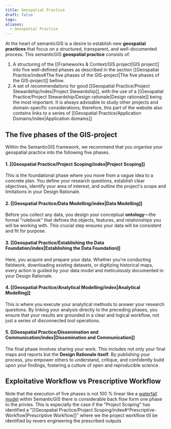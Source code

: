 ```yaml
---
title: Geospatial Practice
draft: false
tags:
aliases:
  - Geospatial Practice
---
```

At the heart of semanticGIS is a desire to establish new **geospatial practices** that focus on a structured, transparent, and well-documented process. This semanticGIS **geospatial practice** consists of:

1. A structuring of the [[Frameworks & Context/GIS project|GIS project]] into five well-defined phases as described in the section [[Geospatial Practice/index#The five phases of the GIS-project|The five phases of the GIS-project]] bellow.
2. A set of recommendations for good [[Geospatial Practice/Project Stewardship/index|Project Stewardship]], with the use of a [[Geospatial Practice/Project Stewardship/Design rationale|Design rationale]] being the most important.
It is always advisable to study other projects and domain-specific considerations; therefore, this part of the website also contains links to a series of [[Geospatial Practice/Application Domains/index|Application domains]]
## The five phases of the GIS-project
Within the SemanticGIS framework, we recommend that you organise your geospatial practice into the following five phases.
#### **1. [[Geospatial Practice/Project Scoping/index|Project Scoping]]**

This is the foundational phase where you move from a vague idea to a concrete plan. You define your research questions, establish clear objectives, identify your area of interest, and outline the project's scope and limitations in your Design Rationale.

#### **2. [[Geospatial Practice/Data Modelling/index|Data Modelling]]**

Before you collect any data, you design your conceptual **ontology**—the formal "rulebook" that defines the objects, features, and relationships you will be working with. This crucial step ensures your data will be consistent and fit for purpose.

#### **3. [[Geospatial Practice/Establishing the Data Foundation/index|Establishing the Data Foundation]]**

Here, you acquire and prepare your data. Whether you're conducting fieldwork, downloading existing datasets, or digitizing historical maps, every action is guided by your data model and meticulously documented in your Design Rationale.

#### **4. [[Geospatial Practice/Analytical Modelling/index|Analytical Modelling]]**

This is where you execute your analytical methods to answer your research questions. By linking your analysis directly to the preceding phases, you ensure that your results are grounded in a clear and logical workflow, not just a series of disconnected tool operations.

#### **5. [[Geospatial Practice/Dissemination and Communication/index|Dissemination and Communication]]**

The final phase involves sharing your work. This includes not only your final maps and reports but the **Design Rationale itself**. By publishing your process, you empower others to understand, critique, and confidently build upon your findings, fostering a culture of open and reproducible science.


## Exploitative Workflow vs Prescriptive Workflow 
Note that the execution of five phases is not 100 % linear like a  [waterfall model](https://en.wikipedia.org/wiki/Waterfall_model) within SemanticGIS there is considerable back flow form one phase to the privies.  This is especially the case if the "Project Scoping" has identified a "[[Geospatial Practice/Project Scoping/index#^Prescriptive-Workflow|Prescriptive Workflow]]"  where we the project workflow till be identified by revers engineering the prescribed outputs

